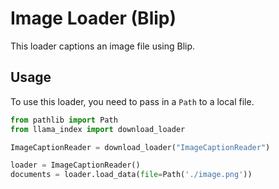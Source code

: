 # Image Loader (Blip)

This loader captions an image file using Blip.

## Usage

To use this loader, you need to pass in a `Path` to a local file.

```python
from pathlib import Path
from llama_index import download_loader

ImageCaptionReader = download_loader("ImageCaptionReader")

loader = ImageCaptionReader()
documents = loader.load_data(file=Path('./image.png'))
```
